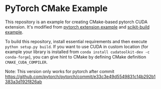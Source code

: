 # PyTorch CMake Example

This repository is an example for creating CMake-based pytorch CUDA extension. It's modified from [pytorch extension example](https://github.com/pytorch/extension-cpp) and [scikit-build example](https://github.com/scikit-build/scikit-build-sample-projects).

To build this repository, install essential requirements and then execute `python setup.py build`. If you want to use CUDA in custom location (for example your library is installed from `conda install cudatoolkit-dev -c conda-forge`), you can give hint to CMake by defining CMake definition `CMAKE_CUDA_COMPILER`.

Note: This version only works for pytorch after commit https://github.com/pytorch/pytorch/commit/e33c3e49d5549831c14b292b1383a3d192f826ab
